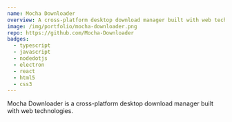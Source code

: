 ```yaml
---
name: Mocha Downloader
overview: A cross-platform desktop download manager built with web technologies.
image: /img/portfolio/mocha-downloader.png
repo: https://github.com/Mocha-Downloader
badges:
  - typescript
  - javascript
  - nodedotjs
  - electron
  - react
  - html5
  - css3
---
```


Mocha Downloader is a cross-platform desktop download manager built with web technologies.

